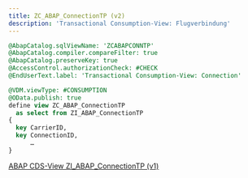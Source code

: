 ```yaml
---
title: ZC_ABAP_ConnectionTP (v2)
description: 'Transactional Consumption-View: Flugverbindung'
---
```


```sql
@AbapCatalog.sqlViewName: 'ZCABAPCONNTP'
@AbapCatalog.compiler.compareFilter: true
@AbapCatalog.preserveKey: true
@AccessControl.authorizationCheck: #CHECK
@EndUserText.label: 'Transactional Consumption-View: Connection'

@VDM.viewType: #CONSUMPTION
@OData.publish: true
define view ZC_ABAP_ConnectionTP
  as select from ZI_ABAP_ConnectionTP
{
  key CarrierID,
  key ConnectionID,
      …
}
```

[ABAP CDS-View ZI_ABAP_ConnectionTP (v1)](../cds-views/zi_abap_connectiontp_v1.md)